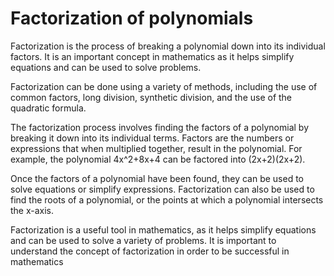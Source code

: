 # Factorization of polynomials

Factorization is the process of breaking a polynomial down into its individual factors. It is an important concept in mathematics as it helps simplify equations and can be used to solve problems.

Factorization can be done using a variety of methods, including the use of common factors, long division, synthetic division, and the use of the quadratic formula.

The factorization process involves finding the factors of a polynomial by breaking it down into its individual terms. Factors are the numbers or expressions that when multiplied together, result in the polynomial. For example, the polynomial 4x^2+8x+4 can be factored into (2x+2)(2x+2).

Once the factors of a polynomial have been found, they can be used to solve equations or simplify expressions. Factorization can also be used to find the roots of a polynomial, or the points at which a polynomial intersects the x-axis.

Factorization is a useful tool in mathematics, as it helps simplify equations and can be used to solve a variety of problems. It is important to understand the concept of factorization in order to be successful in mathematics
